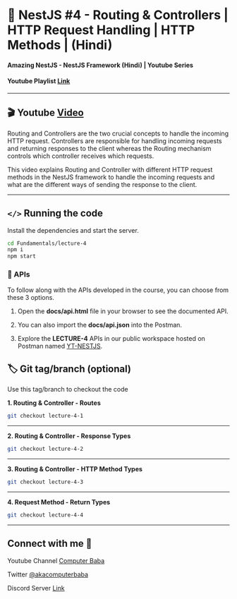 # 📖 NestJS #4 - Routing & Controllers | HTTP Request Handling | HTTP Methods | (Hindi)

#### Amazing NestJS - NestJS Framework (Hindi) | Youtube Series

#### Youtube Playlist [Link](https://bit.ly/3titPk3)

---

## 🎬 Youtube [Video](https://youtu.be/8QBPgpVhZ_M)

Routing and Controllers are the two crucial concepts to handle the incoming HTTP request. Controllers are responsible for handling incoming requests and returning responses to the client whereas the Routing mechanism controls which controller receives which requests. 

This video explains  Routing and Controller with different HTTP request methods in the NestJS framework to handle the incoming requests and what are the different ways of sending the response to the client.

---

## `</>` Running the code

Install the dependencies and start the server.

```sh
cd Fundamentals/lecture-4
npm i
npm start
```

### 📝 APIs

To follow along with the APIs developed in the course, you can choose from these 3 options.

1. Open the **docs/api.html** file in your browser to see the documented API.

2. You can also import the **docs/api.json** into the Postman.

3. Explore the **LECTURE-4** APIs in our public workspace hosted on Postman named
   [YT-NESTJS](https://bit.ly/3wJJKK6).

## 🏷️ Git tag/branch (optional)

Use this tag/branch to checkout the code

**1. Routing & Controller - Routes**

```sh
git checkout lecture-4-1
```

---

**2. Routing & Controller - Response Types**

```sh
git checkout lecture-4-2
```

---

**3. Routing & Controller - HTTP Method Types**

```sh
git checkout lecture-4-3
```

---

**4. Request Method - Return Types**

```sh
git checkout lecture-4-4
```

---

## Connect with me 👋

Youtube Channel [Computer Baba](https://www.youtube.com/c/ComputerBabaOfficial)

Twitter [@akacomputerbaba](https://twitter.com/akacomputerbaba)

Discord Server [Link](https://discord.gg/9V4VTDM)
